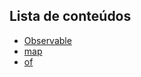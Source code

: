 ## Lista de conteúdos

- [Observable](https://vbobell.github.io/nestjs-observable-example/rxjs-observable)
- [map](https://vbobell.github.io/nestjs-observable-example/rxjs-map)
- [of](https://vbobell.github.io/nestjs-observable-example/rxjs-of)
